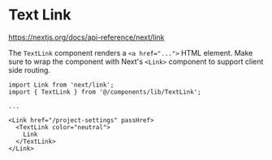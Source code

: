 # Text Link

https://nextjs.org/docs/api-reference/next/link

The `TextLink` component renders a `<a href="...">` HTML element. Make sure to wrap the component with Next's `<Link>` component to support client side routing.

```tsx
import Link from 'next/link';
import { TextLink } from '@/components/lib/TextLink';

...

<Link href="/project-settings" passHref>
  <TextLink color="neutral">
    Link
  </TextLink>
</Link>
```
